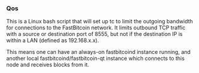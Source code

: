 ### Qos ###

This is a Linux bash script that will set up tc to limit the outgoing bandwidth for connections to the FastBitcoin network. It limits outbound TCP traffic with a source or destination port of 8555, but not if the destination IP is within a LAN (defined as 192.168.x.x).

This means one can have an always-on fastbitcoind instance running, and another local fastbitcoind/fastbitcoin-qt instance which connects to this node and receives blocks from it.
